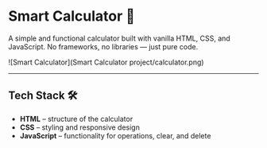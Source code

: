 # Smart Calculator 🧮

A simple and functional calculator built with vanilla HTML, CSS, and JavaScript. No frameworks, no libraries — just pure code.

![Smart Calculator](Smart Calculator project/calculator.png)

---

## Tech Stack 🛠️

- **HTML** – structure of the calculator  
- **CSS** – styling and responsive design  
- **JavaScript** – functionality for operations, clear, and delete
